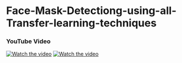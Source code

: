 # Face-Mask-Detectiong-using-all-Transfer-learning-techniques

### YouTube Video

[![Watch the video](https://img.youtube.com/vi/3t8ZCRXLp8&t/0.jpg)](https://youtu.be/3t8ZCRXLp8&t)
[![Watch the video](https://img.youtube.com/vi/Fky6KNRe4Tc/0.jpg)](https://youtu.be/Fky6KNRe4Tc)


